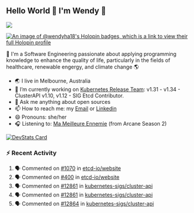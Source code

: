## Hello World 👋 I'm Wendy 🧃 
![](https://komarev.com/ghpvc/?username=wendy-ha18)

[![An image of @wendyha18's Holopin badges, which is a link to view their full Holopin profile](https://holopin.me/wendyha18)](https://holopin.io/@wendyha18)

🌱 I'm a Software Engineering passionate about applying programming knowledge to enhance the quality of life, particularly in the fields of healthcare, renewable engergy, and climate change 🌎

- 🌏 I live in Melbourne, Australia
- 🔭 I’m currently working on [Kubernetes Release Team](https://github.com/kubernetes/sig-release/tree/master): v1.31 - v1.34 - ClusterAPI v1.10, v1.12 - SIG Etcd Contributor.
- 💬 Ask me anything about open sources
- 📫 How to reach me: my [Email](mailto:wendyha.sut@gmail.com) or [Linkedin](https://www.linkedin.com/in/wendyha-sut/)
- 😄 Pronouns: she/her
- 🎧 Listening to: [Ma Meilleure Ennemie](https://www.youtube.com/watch?v=1F3OGIFnW1k) (from Arcane Season 2)

[![DevStats Card](https://devstats.me/?username=wendy-ha18)](https://github.com/wendy-ha18/devstats-card)

### :zap: Recent Activity

<!--START_SECTION:activity-->
1. 🗣 Commented on [#1070](https://github.com/etcd-io/website/pull/1070#issuecomment-3459192687) in [etcd-io/website](https://github.com/etcd-io/website)
2. 🗣 Commented on [#400](https://github.com/etcd-io/website/issues/400#issuecomment-3459150323) in [etcd-io/website](https://github.com/etcd-io/website)
3. 🗣 Commented on [#12861](https://github.com/kubernetes-sigs/cluster-api/issues/12861#issuecomment-3410130005) in [kubernetes-sigs/cluster-api](https://github.com/kubernetes-sigs/cluster-api)
4. 🗣 Commented on [#12861](https://github.com/kubernetes-sigs/cluster-api/issues/12861#issuecomment-3405713383) in [kubernetes-sigs/cluster-api](https://github.com/kubernetes-sigs/cluster-api)
5. 🗣 Commented on [#12864](https://github.com/kubernetes-sigs/cluster-api/pull/12864#issuecomment-3405608350) in [kubernetes-sigs/cluster-api](https://github.com/kubernetes-sigs/cluster-api)
<!--END_SECTION:activity-->

